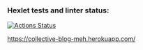 ### Hexlet tests and linter status:
[![Actions Status](https://github.com/MehPNZ/rails-project-lvl2/workflows/hexlet-check/badge.svg)](https://github.com/MehPNZ/rails-project-lvl2/actions)

https://collective-blog-meh.herokuapp.com/